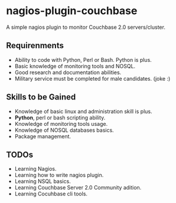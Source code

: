 # nagios-plugin-couchbase

A simple nagios plugin to monitor Couchbase 2.0 servers/cluster.

## Requirenments
* Ability to code with Python, Perl or Bash. Python is plus.
* Basic knowledge of monitoring tools and NOSQL.
* Good research and documentation abilities.
* Military service must be completed for male candidates. (joke :)

## Skills to be Gained
* Knowledge of basic linux and administration skill is plus.
* **Python**, perl or bash scripting ability.
* Knowledge of monitoring tools usage.
* Knowledge of NOSQL databases basics.
* Package management.

## TODOs
* Learning Nagios.
* Learning how to write nagios plugin.
* Learning NSQL basics.
* Learning Couchbase Server 2.0 Community adition.
* Learning Cocuhbase cli tools.
